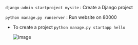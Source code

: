 `django-admin startproject mysite` : Create a Django project

`python manage.py runserver` : Run website on 80000



- To create a project
  `python manage.py startapp hello`

  ![image](https://github.com/user-attachments/assets/a80bdb29-ede8-4c23-820e-b218c6f755b7)
